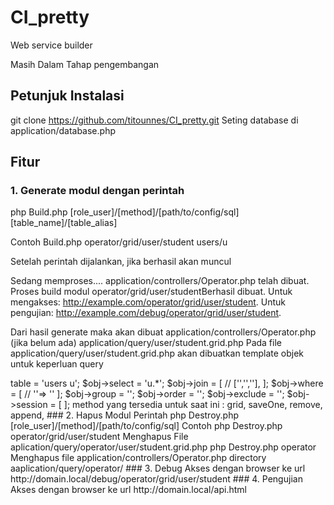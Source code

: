 # CI_pretty
Web service builder

Masih Dalam Tahap pengembangan

## Petunjuk Instalasi
git clone https://github.com/titounnes/CI_pretty.git
Seting database di application/database.php

## Fitur

### 1. Generate modul dengan perintah 
php Build.php [role_user]/[method]/[path/to/config/sql] [table_name]/[table_alias]

Contoh Build.php operator/grid/user/student users/u

Setelah perintah dijalankan, jika berhasil akan muncul 

Sedang memproses....
application/controllers/Operator.php telah dibuat.
Proses build modul operator/grid/user/studentBerhasil dibuat.
Untuk mengakses: http://example.com/operator/grid/user/student.
Untuk pengujian: http://example.com/debug/operator/grid/user/student.

Dari hasil generate maka akan dibuat
application/controllers/Operator.php (jika belum ada)
application/query/user/student.grid.php
Pada file application/query/user/student.grid.php akan dibuatkan template objek untuk keperluan query 

<?php defined('BASEPATH') OR exit('No direct script access allowed');

/*===============================================================
* CodeIgniter Base Config
* @package	CI_BaseConfig
* @author	Harjito
* @copyright	Copyright (c) 2017 - 2018, eProject Technology. (https://e-project-tech.com/)
===============================================================*/

$obj = new stdClass();
$obj->table = 'users u';
$obj->select = 'u.*';
$obj->join = [
//	['','',''],
];
$obj->where = [
//	''=> ''
];
$obj->group = '';
$obj->order = '';
$obj->exclude = '';
$obj->session = [
	
];
method yang tersedia untuk saat ini : grid, saveOne, remove, append,  

### 2. Hapus Modul
Perintah
php Destroy.php [role_user]/[method]/[path/to/config/sql]
Contoh
php Destroy.php operator/grid/user/student
Menghapus
File aplication/query/operator/user/student.grid.php

php Destroy.php operator
Menghapus 
file application/controllers/Operator.php
directory aaplication/query/operator/

### 3. Debug 
Akses dengan browser ke url http://domain.local/debug/operator/grid/user/student

### 4. Pengujian
Akses dengan browser ke url http://domain.local/api.html

